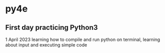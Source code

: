 # py4e

## First day practicing Python3

1 April 2023
learning how to compile and run python on terminal, learning 
about input and executing simple code
